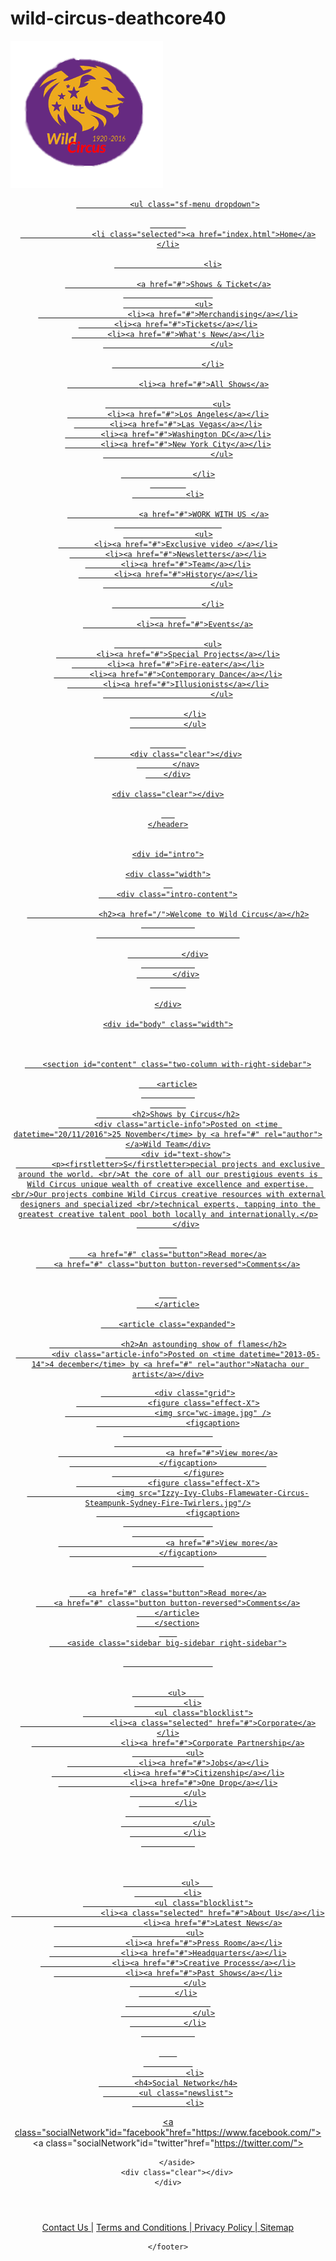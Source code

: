# wild-circus-deathcore40
<!doctype html>
<html>
<head>
<meta http-equiv="Content-Type" content="text/html; charset=utf-8" />
<title>Wild Circus</title>



<link rel="stylesheet" href="css/styles.css" type="text/css" />

</head>
<body>
<div id="container" class="width">
<div id="logo"><a href="#"<a/><img src="logowc.png"/>
</div>
    <header> 
	<div class="width">

</div>
		<nav>
	
    			<ul class="sf-menu dropdown">

			
        			<li class="selected"><a href="index.html">Home</a></li>

            			<li>

					<a href="#">Shows & Ticket</a>
            			
					<ul>
                		<li><a href="#">Merchandising</a></li>
			<li><a href="#">Tickets</a></li>
			<li><a href="#">What's New</a></li>
                			</ul>

            			</li>

	     			<li><a href="#">All Shows</a>

							<ul>
             <li><a href="#">Los Angeles</a></li>
			<li><a href="#">Las Vegas</a></li>
			<li><a href="#">Washington DC</a></li>
			<li><a href="#">New York City</a></li>
                			</ul>

	     			</li>
            
				<li>

					<a href="#">WORK WITH US </a>
            				
					<ul>
            <li><a href="#">Exclusive video </a></li>
			<li><a href="#">Newsletters</a></li>
			<li><a href="#">Team</a></li>
			<li><a href="#">History</a></li>
                			</ul>

            			</li>
            
				<li><a href="#">Events</a>

						<ul>
             <li><a href="#">Special Projects</a></li>
			<li><a href="#">Fire-eater</a></li>
			<li><a href="#">Contemporary Dance</a></li>
			<li><a href="#">Illusionists</a></li>
                			</ul>

				</li>
       			</ul>

			
			<div class="clear"></div>
    		</nav>
       	</div>

	<div class="clear"></div>

       
    </header>


    <div id="intro">

	<div class="width">
      
		<div class="intro-content">
	
                    <h2><a href="/">Welcome to Wild Circus</a></h2>
                
                                  	

            	</div>
                
            </div>
            

	</div>

    <div id="body" class="width">



		<section id="content" class="two-column with-right-sidebar">

	    <article>
				
			
			<h2>Shows by Circus</h2>
			<div class="article-info">Posted on <time datetime="20/11/2016">25 November</time> by <a href="#" rel="author"></a>Wild Team</div>
			<div id="text-show">
            <p><firstletter>S</firstletter>pecial projects and exclusive around the world. <br/>At the core of all our prestigious events is Wild Circus unique wealth of creative excellence and expertise. <br/>Our projects combine Wild Circus creative resources with external designers and specialized <br/>technical experts, tapping into the greatest creative talent pool both locally and internationally.</p>
			</div>

        
		<a href="#" class="button">Read more</a>
		<a href="#" class="button button-reversed">Comments</a>


		
		</article>
	
		<article class="expanded">

            		<h2>An astounding show of flames</h2>
			<div class="article-info">Posted on <time datetime="2013-05-14">4 december</time> by <a href="#" rel="author">Natacha our artist</a></div>

			
           

<div class="container">
			<!-- Top Navigation -->
			<header class="codrops-header">
				
			
				<div class="grid">
					<figure class="effect-X">
						<img src="wc-image.jpg" />
						<figcaption>
						
							
							<a href="#">View more</a>
						</figcaption>			
					</figure>
					<figure class="effect-X">
						<img src="Izzy-Ivy-Clubs-Flamewater-Circus-Steampunk-Sydney-Fire-Twirlers.jpg"/>
						<figcaption>
						
					
							<a href="#">View more</a>
						</figcaption>			
					


		<a href="#" class="button">Read more</a>
		<a href="#" class="button button-reversed">Comments</a>
		</article>
        </section>
        
        <aside class="sidebar big-sidebar right-sidebar">
	
                        


            <ul>	
               <li>
                    <ul class="blocklist">
                        <li><a class="selected" href="#">Corporate</a></li>
                        <li><a href="#">Corporate Partnership</a>
				<ul>
					<li><a href="#">Jobs</a></li>
					<li><a href="#">Citizenship</a></li>
					<li><a href="#">One Drop</a></li>
				</ul>
			</li>
                       
                    </ul>
                </li>
                



                 <ul>	
               <li>
                    <ul class="blocklist">
                        <li><a class="selected" href="#">About Us</a></li>
                        <li><a href="#">Latest News</a>
				<ul>
					<li><a href="#">Press Room</a></li>
					<li><a href="#">Headquarters</a></li>
					<li><a href="#">Creative Process</a></li>
					<li><a href="#">Past Shows</a></li>
				</ul>
			</li>
                       
                    </ul>
                </li>
                

		
               
                <li>
			<h4>Social Network</h4>
			<ul class="newslist">
				<li>
					
<a class="socialNetwork"id="facebook"href="https://www.facebook.com/"></a>	
<a class="socialNetwork"id="twitter"href="https://twitter.com/"></a>

	
   		
		
        </aside>
    	<div class="clear"></div>
    </div>
</div>

   <footer>
<div id ="pdp">
<a href="#">Contact Us |</a>
<a href="#">Terms and Conditions | </a>
 <a href="#">Privacy Policy | </a>
 <a href="#">Sitemap </a>
 
    </footer>
</body>
</html>
